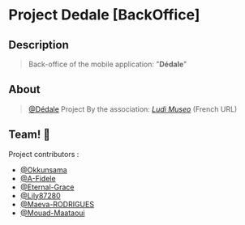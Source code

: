 # Project Dedale [BackOffice]

## Description

> Back-office of the mobile application: "**Dédale**"

## About

> [@Dédale][UrlPj] Project By the association:
> [_Ludi Museo_](https://www.ludimuseo.fr/lassociation/) (French URL)

[UrlPj]: https://github.com/ludimuseo/backoffice/

## Team! 🥇

Project contributors :

- [@Okkunsama][UrlUsr1]
- [@A-Fidele][UrlUsr2]
- [@Eternal-Grace][UrlUsr3]
- [@Lily87280][UrlUsr4]
- [@Maeva-RODRIGUES][UrlUsr5]
- [@Mouad-Maataoui][UrlUsr6]

[UrlUsr1]: https://github.com/A-Fidele/
[UrlUsr2]: https://github.com/okkunsama/
[UrlUsr3]: https://github.com/Eternal-Grace/
[UrlUsr4]: https://github.com/Lily87280/
[UrlUsr5]: https://github.com/Maeva-RODRIGUES/
[UrlUsr6]: https://github.com/Mouad-Maataoui/
